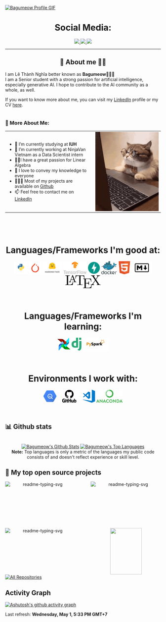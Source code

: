 
<a href="https://github.com/Bagumeow">![Bagumeow Profile GIF](./images/profile_github.gif)</a>

<!-- Social icons section -->
<h1 align="center"> Social Media: </h1>
  <p align="center">
    <!-- <a href="https://stackoverflow.com/users/story/16787643">
      <img src="https://img.shields.io/badge/stack%20overflow-7cebf5?&style=for-the-badge&logo=stack%20overflow&logoColor=black">
    </a> -->
    <a href="https://www.kaggle.com/lethanhnghia">
      <img src="https://img.shields.io/badge/kaggle-7cebf5?style=for-the-badge&logo=data%3Aimage%2Fpng%3Bbase64%2CiVBORw0KGgoAAAANSUhEUgAAAgAAAAIABAMAAAAGVsnJAAAAJFBMVEVHcEwgvv8gvv8gvv8fvv8gvv8fvv8gvv8gvv8fvf8fvv8gvv%2Bpfj9LAAAAC3RSTlMAGd3uNsVToHkKJvI9EDkAAAj0SURBVHja7d1BaxtXFAXgJzCyRitbYNJsXUWLdOcWRZCNGkj3cVVo5I1IodnG0EKdbAxeFJONurFMV2ohdC%2BjWqA%2F1xZamtaKdGbmPvTumXOTtcGfD8eauZ43IWg0Go1Go9FoNBqNRqPRaDQajUaj0WiwyfY%2FNONKfP%2B1H48Pjz5e9f%2Fw62kVAJ4uPzydKgTgZA3ArM8P0Fium1f8AJO1AM%2F4AQ7WAjzkB2itBfhMAAIQgAAEIAABCEAAAhCAAAQgAAEIQAACEIAABCAAAQhAAAIQgAAEIAABCEAAAhCAAAQgAAEIQAACEIAABCAAAQhAAAIQgAAEIAABCEAAAhCAAAQgAAEIQAACEIAABCAAAQhAAAIQgAAEIAABCEAAAhCAAAQgAAEIQAACEIAABCAAAQhAAAIQgAAEIAABCEAAAhCAAAQgAAEIQAACEIAABCAAAQhAAAIQgAAEIAABCEAAAhCAAAQgAAEIQAACEIAABCAAAQhAAAIQgAAE4Afg5y%2B%2BXT%2BfcwN8dPzphjl6zQxwdbLcOPMpL0DzzRKYM16Ap8j3v%2F2ajQawcwIBLGgBsADwAoAB4AUAA7DskgKgAVg%2BJwVAAzDvcwI00QAMSD8JwgGYcgLAARiSXgy98xOAKABwALZ%2FLRgHAA3A7R4nAByAU9I7Qq4CEAHAVwAiAPgKgD1ADQzATRoBsAeAAzDmBEADsLwMnAD3wO9%2FMeYEwG4F%2F9kAqQTAGgANQG%2FMCeAvAMYA%2FgJgC1BDA3AeOAHQAHQDJwAcgBEpABqATuAEQAMwG5ECuAyAIYDPABgC%2BAyAHQAcgD4pABqAQeAEyMAAzPukABOnAbACcBsAKwA0AMPACQAHYEoK4DcANgBoAG6npABoAE4DJwAcgD1SgGvHAbAAyN46DoAFgOsAGACgAXi0RwqABuAscAKgAUhmG2oNcP3Y1zrcGiC7cLcMswUAA3CTagDKArgPQFkA9wEoCQAHIJACoAEYsQKAAegGUoAGFoDZiBUADEAnkAIwBKAUAEMAygBQBKAMABiAdiAFQAPQJwXIvnG6DbUCAAMw75MCsASgMEAdDMCUFAANwDCQAtAEoCgAGIDXgRQADECayzALADAAp4EUgCgAxQBe8ASgEED9E54AFAJgCkARADAAqW5DywNgAbg5C6QAXAEoAAAG4DKQAoAB6I1ZAcgCkBuALQC5AcAAnAdSgB0sAN3ACvDE%2FTq8HECdLgA5AbAAzEasAGADdAIrAGEAcgEwBiAXAHZUaurb0OIA4GHJ7cAKgAVg3mcFAAMwCKwAnAHAAcAADAMrABiAKSsAawBgACwAt1NWADAAp4EVADsq1ccyrAhAkzYAIABvADAA4gBgAMQBgADAAFwGVgAsAI%2FGrADUAUAAsAD0xqwAWABunAYAADigDsBmAPIAbAYAAxBYAbCTMj1tQ3MC%2FEa3Dc0HQB%2BATQDYUamdwArQhQIwG9ECHNEHYAPAkj4AFgDtUG0AZ%2Btwe4BBqDbAvF9xAN8NYADQqzqA71%2BCFiU4rDrAfK%2FiAMuzqgP0qg5Q%2BWsB358FLQBc16AFgOsaNAHoVR2A96ZoBa6IbAAc16ANgOMaNALoVR3Abw0aAfitQSsAtzVoBeC2Bs0AFlUH8FqDZgBea9AOwN%2FjQsYATmvQEGBRdQCfNWgI4LMGLQFc1qAlgMsaNAXwcoJcNACPNWgK4LEGbQEc1qAtgMNHB40B%2FNWgMYC%2FGjQGgF%2FXTgvgrgatAdzVYB6Ax4w1mANg9hKqwXNagA72CGGHFWA2wl4s4awGcYAB%2BnapZ5wAf%2F1ZfAY9Q%2BXrIIFWjgCAz9H6qsFWrg842KGaHUaAv%2F8mnK8GQYB%2FDglrLNlqsJXvAy5Wg7djNoB%2Fjwh6x1aDrZxXOFgNdskA3vvNjr1o0NHDlBDA%2BweEXJPVIALwnxNiamQ1CAD874QYshps5QwA%2Bq69Lg%2FAnR%2FmBVUNtvL%2FLHepanAjwN1nwmonTDXYKnBph71o4pwDYNVDgVQ1uAlg5cL7LVENtjbfCLs7kzy3EHwDrH4otElUg61C93aIarBVqMiueGqw2Ku3M54aLPj2%2BXs0NVgQgKcGCwKA758%2F5wVosNRgUYDwhqQGCwMckNRgYQDs%2Fnj67xwoDADW4CUvALYm%2FJ0XIOOoweIA4HsHhrwAHDVYAiCjqMESAOCacMELgK0JEz9rrQwARQ2WAsDuj6ddg6UAsDVh2s9TlgPA1oQ9XgBsTZh0DZYDAO%2BPD3kBsBpM%2BZChkgDYmvDmjBdg4r0GywI0vddgWQCwBtu8AFfOa7A0ALYmTPfTYGkAcE3Y4wUAX0g4ogUA74%2B3eQEarmvQAABbE6ZagxYArt%2FKaQGA3R9PtAYtAFzXoAkAtiZMswZNADLHNWgCAN4fX%2FACOK5BG4DMbw3aAIBrwhQfKzcCqLmtQSMAvzVoBVD3WoNWAOCasM0LsOu0Bs0AsDVhejVoBhB%2BxWpwTAuArQmTq0E7AGxNmNyRk4YAE5c1aAgA1uApLQC4JkysBi0BsDXhckQLkHmsQUsAcE2YVg2aAjQd1qApQHjhrwZtAbA1YVLPU9oCgGvCDi%2FAgbsaNAZoQjeGUjpkyBgAXBMmVIPWANiaMKGz1qwBwDVhlxYArcE%2BLcCOsxo0BwDXhMmcrmEOAK4Jk6lBe4Carxq0BwDXhKk8Vh4BoO6qBiMAgGvCRGowBsCupxqMAQDeH%2B%2FSAoBrwjRqMAoAtiZMowajAIBrwiRqMA4AtiZM4t5gHABHNRgHAFwTplCDkQDAGhzSAmRuajASALgmTKAGYwE0vdRgLABwTbj9GowG0HBSg9EAwDXh1mswHgB2f3zrZ63FAwDXhF1aAHBNuO0ajAiArQm3XYMRATIXNRgRAF0T7tECgE8TTmkBsBrc8h%2FQr4%2Fpw3Jf%2FNrBBdEk5m1LbE34aqsA9ag%2FHOii%2BPlWAdbevZuV7afaRfIAa3e5g9Jf%2FerL5J8iqr386sHx6v8%2FGPyGvvr%2BcP08%2BG7bF8TZT%2Fur577JR7Rsf%2F%2BXNf%2F27weNRqPRaDQajUaj0Wg0Go1Go9FoNBoNNn8AoaLr0UzIy4kAAAAASUVORK5CYII%3D&logoColor=black&color=7cebf5">
    </a>
    <a href="https://www.linkedin.com/in/bagumeow/">
      <img src="https://img.shields.io/badge/linkedin-7cebf5?&style=for-the-badge&logo=linkedin&logoColor=black">
    </a>
    <a href="mailto:lethanhnghia147@gmail.com">
      <img src="https://img.shields.io/badge/SEND%20MAIL-7cebf5?&style=for-the-badge&logo=MAIL.RU&logoColor=black">
    </a>
  </p>
</h1>

<hr>

<!-- Description about me -->
<h2 align="center"> 🤔 About me 👨‍💻 </h2>

I am Lê Thành Nghĩa better known as <b>Bagumeow</b>🕵🏼‍♂️ <br />
I am a Senior student with a strong passion for artificial intelligence, especially generative AI. I hope to contribute to the AI community as a whole, as well.

If you want to know more about me, you can visit my [LinkedIn](https://www.linkedin.com/in/bagumeow/) profile or my CV [here](./CV/CV_LeThanhNghia_4_2024.pdf).
<br/><br/> 

<!-- Bogota's weather table -->


### 🧐 More About Me:
<table style="border: none;">
  <tr style="border: none;">
    <td style="border: none;">
      <ul>
        <li>
          🔭 I’m currently studying at <b>IUH</b>
        </li>
        <li>
          🌱 I’m currently working at NinjaVan Vietnam as a Data Scientist intern
        <li>
           👨‍🔬I have a great passion for Linear Algebra 
        </li>
        <li>
          🥰 I love to convey my knowledge to everyone
        </li>
        <li>
          👨🏻‍💻 Most of my projects are available on
            <a href="https://github.com/Bagumeow?tab=repositories" target="_blank">Github</a>
        </li>
        <li>
          📫 Feel free to contact me on 
            <a href="https://www.linkedin.com/in/bagumeow/" target="_blank">LinkedIn</a>
        </li>
        </ul>
    </td>
    <td style="border: none;">
      <img align="right" alt="GIF" src="./images/cat_typing.gif" width="450vw"/>
    </td>
  </tr>
</table>
<br><br><br>

<!-- languajes and skills section -->

<h1 align="center"> Languages/Frameworks I'm good at: </h1>
<p align="center">
  <code><a href="https://www.python.org/"><img alt="Python" title="Python" src="./images/python.png" height="42"></a></code>
  <!-- pytorch -->
  <code><a href="https://pytorch.org/"><img alt="Pytorch" title="Pytorch" src="./images/pytorch.png" height="42"></a></code>
  <!-- huggingface -->
  <code><a href="https://huggingface.co/"><img alt="Huggingface" title="Huggingface" src="./images/huggingface.png" height="42"></a></code>
  <!-- tensorflow -->
  <code><a href="https://www.tensorflow.org/"><img alt="Tensorflow" title="Tensorflow" src="./images/tensorflow.png" height="42"></a></code>
  <code><a href="https://fastapi.tiangolo.com/"><img alt="FastAPI" title="FastAPI" src="./images/fastapi.png" height="42"></a></code>
  <!-- docker -->
  <code><a href="https://www.docker.com/"><img alt="Docker" title="Docker" src="./images/docker.png" height="42"></a></code>
  <code><a href="https://en.wikipedia.org/wiki/HTML"><img alt="HTML 5" title="HTML 5" src="./images/html.png" height="42"></a></code>
  <code><a href="https://daringfireball.net/projects/markdown"><img alt="Markdown" title="Markdown" src="./images/markdown.png" height="42"></a></code>
  <!-- latex -->
  <code><a href="https://www.latex-project.org/"><img alt="Latex" title="Latex" src="./images/latex.png" height="42"></a></code>
</p>
<br>

<h1 align="center"> Languages/Frameworks I'm learning: </h1>
<p align="center">
  <code><a href="https://airflow.apache.org/"><img alt="Airflow" title="Airflow" src="./images/apache_airflow.png" height="42"></a></code>
  <code><a href="https://www.djangoproject.com/"><img alt="Django" title="Django" src="./images/django.png" height="42"></a></code>
  <!-- pyspark -->
  <code><a href="https://spark.apache.org/docs/latest/api/python/index.html"><img alt="Pyspark" title="Pyspark" src="./images/pyspark.png" height="42"></a></code>
</p>
<br>

<h1 align="center"> Environments I work with: </h1>
<p align="center">
  <!-- google big query -->
  <code><a href="https://cloud.google.com/bigquery"><img alt="Google Big Query" title="Google Big Query" src="./images/bigquery.png" height="42"></a></code>
  <code><a href="https://github.com/"><img alt="GitHub" title="GitHub" src="./images/github.png" height="42"></a></code>
  <code><a href="https://code.visualstudio.com/"><img alt="Vs code" title="Vs code" src="./images/vscode.png" height="42"></a></code>
  <!-- anaconda -->
  <code><a href="https://www.anaconda.com/"><img alt="Anaconda" title="Anaconda" src="./images/anaconda.png" height="42"></a></code>
</p>
<br>

<!-- GitHub stats section -->

## 📊 Github stats

<!-- Bassed on: https://github.com/anuraghazra/github-readme-stats -->
<p align="center">
  <br/>
  <a href="https://github.com/anuraghazra/github-readme-stats"><img alt="Bagumeow's Github Stats" src="https://github-readme-stats.vercel.app/api/?username=bagumeow&show_icons=true&count_private=true&theme=cobalt&border_color=7cebf5&border_radius=10&show_icons=true" height="192px"/></a>
  <a href="https://github.com/anuraghazra/github-readme-stats"><img alt="Bagumeow's Top Languages" src="https://github-readme-stats.vercel.app/api/top-langs/?username=bagumeow&langs_count=8&layout=compact&theme=cobalt&border_color=7cebf5&border_radius=10&show_icons=true" height="192px"/></a>
  <br/>
  <b>Note:</b> Top languages is only a metric of the languages my public code consists of and doesn't reflect experience or skill level.
</p>

<!-- Projects section -->

## 📘 My top open source projects

<!-- Bassed on: Repo info cards - https://github.com/anuraghazra/github-readme-stats -->
<p align="center">
  <p style="widht: 100%;" align="center">
    <a href="https://github.com/Bagumeow/IUH_Chatbot"><img align="left" width="45%" height="150px" src="https://github-readme-stats.vercel.app/api/pin/?username=bagumeow&repo=IUH_chatbot&theme=cobalt&border_color=7cebf5&border_radius=10&show_icons=true" alt="readme-typing-svg"></a>
    <a href="https://github.com/Bagumeow/InnoGreen"><img align="right" width="45%" height="150px" src="https://github-readme-stats.vercel.app/api/pin/?username=bagumeow&repo=InnoGreen&theme=cobalt&border_color=7cebf5&border_radius=10&show_icons=trueshow_icons=true" alt="readme-typing-svg"></a>
  </p>
  <p align="center">&#8192;</p>
  <p style="widht: 100%;" align="center">
    <a href="https://github.com/Bagumeow/MachineTransformer"><img align="left" width="45%" height="150px" src="https://github-readme-stats.vercel.app/api/pin/?username=bagumeow&repo=MachineTransformer&theme=cobalt&border_color=7cebf5&border_radius=10&show_icons=true" alt="readme-typing-svg"></a>
    <a href="https://github.com/Bagumeow/Bagumeow"><img align="right" width="45%" height="150px" src="https://github-readme-stats.vercel.app/api/pin/?username=bagumeow&repo=bagumeow&theme=cobalt&border_color=7cebf5&border_radius=10&show_icons=true"></a>
  </p>
</p>

<p align="center">&#8192;</p>
<p align="center">&#8192;</p>

<p align="left">
  <a href="https://github.com/Bagumeow?tab=repositories"><img alt="All Repositories" title="All Repositories" src="https://custom-icon-badges.herokuapp.com/badge/-All%20Repos-2962FF?style=for-the-badge&logoColor=white&logo=repo"/></a>
</p>

<!-- last activity section -->

## Activity Graph
[![Ashutosh's github activity graph](https://github-readme-activity-graph.vercel.app/graph?username=bagumeow&bg_color=3b7970&color=f7f7f7&line=ff7aed&point=ff6e3d&area=true&hide_border=true)](https://github.com/ashutosh00710/github-readme-activity-graph)
<br>

<!-- last refresh of readme section -->
Last refresh: <b>Wednesday, May 1, 5:33 PM GMT+7</b><br>


<!-- Thanks you @DavidsDvm for this template. <br> -->


<!---
DavidsDvm/DavidsDvm is a ✨ special ✨ repository because its `README.md` (this file) appears on your GitHub profile.
You can click the Preview link to take a look at your changes.
--->
